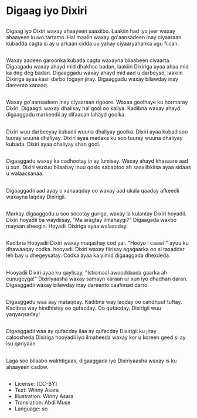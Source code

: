 # Digaag iyo Dixiri

##
Digaag iyo Dixiri waxay ahaayeen saaxiibo. Laakiin had iyo jeer waxay ahaayeen kuwo tartamo. Hal maalin waxay go'aansadeen inay ciyaaraan kubadda cagta si ay u arkaan cidda uu yahay ciyaaryahanka ugu fiican.

##
Waxay aadeen garoonka kubada cagta waxayna bilaabeen ciyaarta. Digaagadu waxay ahayd mid dhakhso badan, laakiin Dixiriga ayaa ahaa mid ka deg deg badan. Digaaggadu waxay ahayd mid aad u darbeyso, laakiin Dixiriga ayaa kasii darbo fogayn jiray. Digaaggadu waxay bilawday inay dareento xanaaq.

##
Waxay go'aansadeen inay ciyaaraan rigoore. Waxaa goolhaye ku hormaray Dixiri. Digaagtii waxay dhalisay hal gool oo kaliya. Kadibna waxay ahayd digaaggadu markeedii ay difaacan lahayd goolka.

##
Dixiri wuu darbeeyay kubadii wuuna dhaliyay goolka. Dixiri ayaa kubad soo tuuray wuuna dhaliyay. Dixiri ayaa madaxa ku soo tuuray wuuna dhaliyay kubada. Dixiri ayaa dhaliyay shan gool.

##
Digaaggadu waxay ka cadhootay in ay lumisay. Waxay ahayd khasaare aad u xun. Dixiri wuxuu bilaabay inuu qoslo sababtoo ah saaxiibkiisa ayaa sidaas u walaacsanaa.

##
Digaaggadii aad ayay u xanaaqday oo waxay aad ukala qaaday afkeedii waxayna laqday Dixirigii.

##
Markay digaaggadu u soo socotay guriga, waxay la kulantay Dixiri hoyadii. Dixiri hoyadii ba waydiisay, "Ma aragtay ilmahaygi?" Digaagada waxbo maysan sheegin. Hoyadii Dixiriga ayaa walaacday.

##
Kadibna Hooyadii Dixiri waxay maqashay cod yar. "Hooyo i caawi!" ayuu ku dhawaaqay codka. hooyadii Dixiri waxay fiirisay agagaarka oo si taxaddar leh bay u dhegeysatay. Codka ayaa ka yimid digaaggada dhexdeda.

##
Hooyadii Dixiri ayaa ku qaylisay, "Isticmaal awooddaada gaarka ah cunugeyga!" Dixiriyaasha waxay samayn karaan ur xun iyo dhadhan daran. Digaaggadii waxay bilawday inay dareento caafimad darro.

##
Digaaggadu waa aay mataqday. Kadibna way laqday oo candhuuf tuftay. Kadibna way hindhistay oo qufacday. Oo qufacday. Dixirigii wuu yaqyaqsaday!

##
Digaaggadii waa ay qufacday ilaa ay qufacday Dixirigii ku jiray caloosheda.Dixiriga hooyadii iyo ilmaheeda waxay kor u koreen geed si ay isu qariyaan.

##
Laga soo bilaabo wakhtigaas, digaaggada iyo Dixiriyaasha waxay is ku ahaayeen cadow.

##
* License: [CC-BY]
* Text: Winny Asara
* Illustration: Winny Asara
* Translation: Abdi Muse
* Language: so
